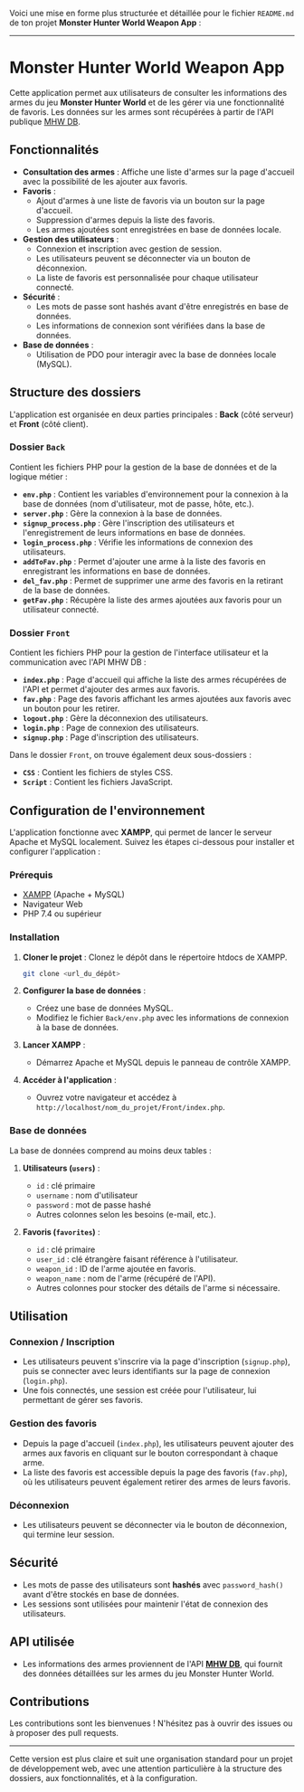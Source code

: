 Voici une mise en forme plus structurée et détaillée pour le fichier `README.md` de ton projet **Monster Hunter World Weapon App** :

---

# Monster Hunter World Weapon App

Cette application permet aux utilisateurs de consulter les informations des armes du jeu **Monster Hunter World** et de les gérer via une fonctionnalité de favoris. Les données sur les armes sont récupérées à partir de l'API publique [MHW DB](https://mhw-db.com/weapons).

## Fonctionnalités

- **Consultation des armes** : Affiche une liste d'armes sur la page d'accueil avec la possibilité de les ajouter aux favoris.
- **Favoris** :
  - Ajout d'armes à une liste de favoris via un bouton sur la page d'accueil.
  - Suppression d'armes depuis la liste des favoris.
  - Les armes ajoutées sont enregistrées en base de données locale.
- **Gestion des utilisateurs** :
  - Connexion et inscription avec gestion de session.
  - Les utilisateurs peuvent se déconnecter via un bouton de déconnexion.
  - La liste de favoris est personnalisée pour chaque utilisateur connecté.
- **Sécurité** :
  - Les mots de passe sont hashés avant d'être enregistrés en base de données.
  - Les informations de connexion sont vérifiées dans la base de données.
- **Base de données** :
  - Utilisation de PDO pour interagir avec la base de données locale (MySQL).

## Structure des dossiers

L'application est organisée en deux parties principales : **Back** (côté serveur) et **Front** (côté client).

### Dossier `Back`
Contient les fichiers PHP pour la gestion de la base de données et de la logique métier :

- **`env.php`** : Contient les variables d'environnement pour la connexion à la base de données (nom d'utilisateur, mot de passe, hôte, etc.).
- **`server.php`** : Gère la connexion à la base de données.
- **`signup_process.php`** : Gère l'inscription des utilisateurs et l'enregistrement de leurs informations en base de données.
- **`login_process.php`** : Vérifie les informations de connexion des utilisateurs.
- **`addToFav.php`** : Permet d'ajouter une arme à la liste des favoris en enregistrant les informations en base de données.
- **`del_fav.php`** : Permet de supprimer une arme des favoris en la retirant de la base de données.
- **`getFav.php`** : Récupère la liste des armes ajoutées aux favoris pour un utilisateur connecté.

### Dossier `Front`
Contient les fichiers PHP pour la gestion de l'interface utilisateur et la communication avec l'API MHW DB :

- **`index.php`** : Page d'accueil qui affiche la liste des armes récupérées de l'API et permet d'ajouter des armes aux favoris.
- **`fav.php`** : Page des favoris affichant les armes ajoutées aux favoris avec un bouton pour les retirer.
- **`logout.php`** : Gère la déconnexion des utilisateurs.
- **`login.php`** : Page de connexion des utilisateurs.
- **`signup.php`** : Page d'inscription des utilisateurs.

Dans le dossier `Front`, on trouve également deux sous-dossiers :
- **`CSS`** : Contient les fichiers de styles CSS.
- **`Script`** : Contient les fichiers JavaScript.

## Configuration de l'environnement

L'application fonctionne avec **XAMPP**, qui permet de lancer le serveur Apache et MySQL localement. Suivez les étapes ci-dessous pour installer et configurer l'application :

### Prérequis
- [XAMPP](https://www.apachefriends.org/index.html) (Apache + MySQL)
- Navigateur Web
- PHP 7.4 ou supérieur

### Installation

1. **Cloner le projet** :
   Clonez le dépôt dans le répertoire htdocs de XAMPP.

   ```bash
   git clone <url_du_dépôt>
   ```

2. **Configurer la base de données** :
   - Créez une base de données MySQL.
   - Modifiez le fichier `Back/env.php` avec les informations de connexion à la base de données.

3. **Lancer XAMPP** :
   - Démarrez Apache et MySQL depuis le panneau de contrôle XAMPP.
   
4. **Accéder à l'application** :
   - Ouvrez votre navigateur et accédez à `http://localhost/nom_du_projet/Front/index.php`.

### Base de données

La base de données comprend au moins deux tables :

1. **Utilisateurs (`users`)** :
   - `id` : clé primaire
   - `username` : nom d'utilisateur
   - `password` : mot de passe hashé
   - Autres colonnes selon les besoins (e-mail, etc.).

2. **Favoris (`favorites`)** :
   - `id` : clé primaire
   - `user_id` : clé étrangère faisant référence à l'utilisateur.
   - `weapon_id` : ID de l'arme ajoutée en favoris.
   - `weapon_name` : nom de l'arme (récupéré de l'API).
   - Autres colonnes pour stocker des détails de l'arme si nécessaire.

## Utilisation

### Connexion / Inscription

- Les utilisateurs peuvent s'inscrire via la page d'inscription (`signup.php`), puis se connecter avec leurs identifiants sur la page de connexion (`login.php`).
- Une fois connectés, une session est créée pour l'utilisateur, lui permettant de gérer ses favoris.

### Gestion des favoris

- Depuis la page d'accueil (`index.php`), les utilisateurs peuvent ajouter des armes aux favoris en cliquant sur le bouton correspondant à chaque arme.
- La liste des favoris est accessible depuis la page des favoris (`fav.php`), où les utilisateurs peuvent également retirer des armes de leurs favoris.

### Déconnexion

- Les utilisateurs peuvent se déconnecter via le bouton de déconnexion, qui termine leur session.

## Sécurité

- Les mots de passe des utilisateurs sont **hashés** avec `password_hash()` avant d'être stockés en base de données.
- Les sessions sont utilisées pour maintenir l'état de connexion des utilisateurs.

## API utilisée

- Les informations des armes proviennent de l'API **[MHW DB](https://mhw-db.com/weapons)**, qui fournit des données détaillées sur les armes du jeu Monster Hunter World.

## Contributions

Les contributions sont les bienvenues ! N'hésitez pas à ouvrir des issues ou à proposer des pull requests.

---

Cette version est plus claire et suit une organisation standard pour un projet de développement web, avec une attention particulière à la structure des dossiers, aux fonctionnalités, et à la configuration.